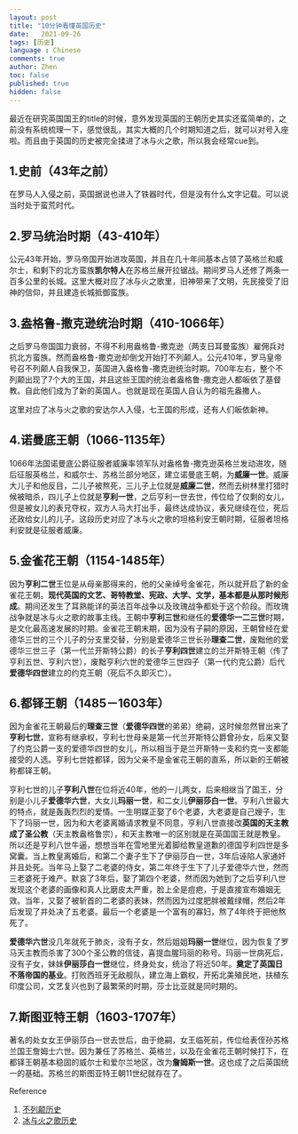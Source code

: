 ```yaml
---
layout: post
title: "10分钟看懂英国历史"
date:   2021-09-26
tags: [历史]
language : Chinese
comments: true
author: Zhen
toc: false
published: true
hidden: false
---
```

最近在研究英国国王的title的时候，意外发现英国的王朝历史其实还蛮简单的，之前没有系统梳理一下，感觉很乱，其实大概的几个时期知道之后，就可以对号入座啦。而且由于英国的历史被完全揉进了冰与火之歌，所以我会经常cue到。

## 1.史前（43年之前）
在罗马人入侵之前，英国据说也进入了铁器时代，但是没有什么文字记载。可以说当时处于蛮荒时代。

## 2.罗马统治时期（43-410年）
公元43年开始，罗马帝国开始进攻英国，并且在几十年间基本占领了英格兰和威尔士，和剩下的北方蛮族**凯尔特人**在苏格兰展开拉锯战。期间罗马人还修了两条一百多公里的长城。这里大概对应了冰与火之歌里，旧神带来了文明，先民接受了旧神的信仰，并且建造长城抵御蛮族。

## 3.盎格鲁-撒克逊统治时期（410-1066年）
之后罗马帝国国力衰弱，不得不利用盎格鲁-撒克逊（两支日耳曼蛮族）雇佣兵对抗北方蛮族。然而盎格鲁-撒克逊却倒戈开始打不列颠人。公元410年，罗马皇帝号召不列颠人自我保卫，英国进入盎格鲁-撒克逊统治时期。700年左右，整个不列颠出现了7个大的王国，并且这些王国的统治者盎格鲁-撒克逊人都皈依了基督教。自此他们成为了新的英国人。也就是现在英国人自认为的祖先盎撒人。

这里对应了冰与火之歌的安达尔人入侵，七王国的形成，还有人们皈依新神。

## 4.诺曼底王朝（1066-1135年）
1066年法国诺曼底公爵征服者威廉率领军队对盎格鲁-撒克逊英格兰发动进攻，随后征服英格兰，和威尔士、苏格兰部分地区，建立诺曼底王朝，为**威廉一世**。威廉大儿子和他反目，二儿子被熬死，三儿子上位就是**威廉二世**，然而去树林里打猎时候被暗杀，四儿子上位就是**亨利一世**，之后亨利一世去世，传位给了仅剩的女儿，但是被女儿的表兄夺权，双方人马大打出手，最终达成协议，表兄继续在位，死后还政给女儿的儿子。这段历史对应了冰与火之歌的坦格利安王朝时期，征服者坦格利安就是征服者威廉。

## 5.金雀花王朝（1154-1485年）
因为**亨利二世**王位是从母亲那得来的，他的父亲绰号金雀花，所以就开启了新的金雀花王朝。**现代英国的文艺、哥特教堂、宪政、大学、文学，基本都是从那时候形成**。期间还发生了耳熟能详的英法百年战争以及玫瑰战争都处于这个阶段。而玫瑰战争就是冰与火之歌的故事主线。王朝中**亨利三世**和继任的**爱德华一二三世**时期，是文化最高速发展的时期。金雀花王朝末期，因为没有子嗣的原因，王朝曾经在爱德华三世的三个儿子的分支里交替，分别是爱德华三世长孙**理查二世**，废黜他的爱德华三世三子（第一代兰开斯特公爵）的长子**亨利四世**建立的兰开斯特王朝（传了亨利五世、亨利六世），废黜亨利六世的爱德华三世四子（第一代约克公爵）后代**爱德华四世**建立的约克王朝（死后不久即灭亡）。

## 6.都铎王朝（1485－1603年）
因为金雀花王朝最后的**理查三世**（**爱德华四世**的弟弟）绝嗣，这时候忽然冒出来了**亨利七世**，宣称有继承权，亨利七世母亲是第一代兰开斯特公爵曾孙女，后来又娶了约克公爵一支的爱德华四世的女儿，所以相当于是兰开斯特一支和约克一支都能接受的人选。亨利七世姓都铎，因为父亲不是金雀花王朝的直系，所以新的王朝被称都铎王朝。

亨利七世的儿子**亨利八世**在位将近40年，他的一儿两女，后来相继当了国王，分别是小儿子**爱德华六世**，大女儿**玛丽一世**，和二女儿**伊丽莎白一世**。亨利八世最大的特点，就是轰轰烈烈的爱情。一生明媒正娶了6个老婆，大老婆是自己嫂子，生下了玛丽一世，因为和大老婆离婚请求教皇不同意，亨利八世直接改**英国的天主教成了圣公教**（天主教盎格鲁宗），和天主教唯一的区别就是在英国国王就是教皇。所以还是亨利八世牛逼，想想当年在雪地里光着脚给教皇道歉的德国亨利四世是多窝囊。当上教皇离婚后，和第二个妻子生下了伊丽莎白一世，3年后诬陷人家通奸并且处死。当年马上娶了二老婆的侍女，第二年终于生下了儿子爱德华六世，然而三老婆死于难产。默哀了3年后，娶了第四个老婆，然而因为她到了之后亨利八世发现这个老婆的画像和真人比磨皮太严重，脸上全是痘疤，于是直接宣布婚姻无效。当年，又娶了被斩首的二老婆的表妹，然而因为过度肥胖被戴绿帽，然后2年后发现了并处决了五老婆。最后一个老婆是一个富有的寡妇，熬了4年终于把他熬死了。

**爱德华六世**没几年就死于肺炎，没有子女，然后姐姐**玛丽一世**继位，因为恢复了罗马天主教而杀害了300个圣公教的信徒，喜提血腥玛丽的称号。玛丽一世病死后，没有子女，妹妹**伊丽莎白一世**继位，终身处女，统治了将近50年。**奠定了英国日不落帝国的基业**。打败西班牙无敌舰队，建立海上霸权，开拓北美殖民地，扶植东印度公司，文艺复兴也到了最繁荣的时期，莎士比亚就是同时期的。

## 7.斯图亚特王朝（1603-1707年）
著名的处女女王伊丽莎白一世去世后，由于绝嗣，女王临死前，传位给表侄孙苏格兰国王詹姆士六世。因为兼任了苏格兰、英格兰，以及在金雀花王朝时候打下，在都铎王朝基本稳固的威尔士和爱尔兰地区，改为**詹姆斯一世**。这也成了之后英国统一的基础。苏格兰的斯图亚特王朝11世纪就存在了。


Reference
 1. [不列颠历史](https://zh.wikipedia.org/wiki/%E7%9B%8E%E6%A0%BC%E9%B2%81-%E6%92%92%E5%85%8B%E9%80%8A%E8%8B%B1%E6%A0%BC%E5%85%B0)
 2. [冰与火之歌历史](https://asoiaf.fandom.com/zh/wiki/%E7%BB%B4%E6%96%AF%E7%89%B9%E6%B4%9B%E5%A4%A7%E4%BA%8B%E8%AE%B0?variant=zh)

<!--stackedit_data:
eyJoaXN0b3J5IjpbLTE3ODgzNjk3ODYsMjE0MzYyNzY1XX0=
-->